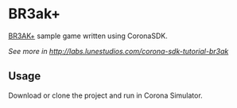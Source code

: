 # BR3ak+

[BR3AK+](https://play.google.com/store/apps/details?id=com.lunestudios.br3akplus) sample game written using CoronaSDK.

*See more in http://labs.lunestudios.com/corona-sdk-tutorial-br3ak*

## Usage

Download or clone the project and run in Corona Simulator.
